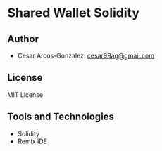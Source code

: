 # Shared Wallet Solidity
## Author
- Cesar Arcos-Gonzalez: cesar99ag@gmail.com
## License
MIT License
## Tools and Technologies
- Solidity
- Remix IDE
